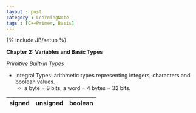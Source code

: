```yaml
---
layout : post
category : LearningNote
tags : [C++Primer, Basis]
---
```

{% include JB/setup %}

**Chapter 2: Variables and Basic Types**

*Primitive Built-in Types*

- Integral Types: arithmetic types representing integers, characters and boolean values.
    + a byte = 8 bits, a word = 4 bytes = 32 bits.


 signed | unsigned | boolean 
--------|:---------:|--------:

    